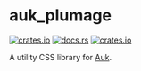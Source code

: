 # auk_plumage

[![crates.io](https://img.shields.io/crates/v/auk_plumage.svg)](https://crates.io/crates/auk_plumage)
[![docs.rs](https://docs.rs/auk_plumage/badge.svg)](https://docs.rs/auk_plumage/)
[![crates.io](https://img.shields.io/crates/l/auk_plumage.svg)](https://github.com/maxdeviant/auk/blob/main/LICENSE)

A utility CSS library for [Auk](https://docs.rs/auk/).
